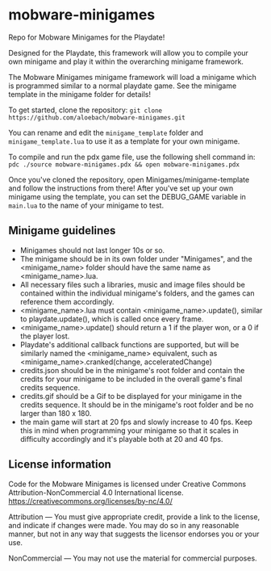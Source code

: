 # mobware-minigames
Repo for Mobware Minigames for the Playdate!


Designed for the Playdate, this framework will allow you to compile your own minigame and play it within the overarching minigame framework.

The Mobware Minigames minigame framework will load a minigame which is programmed similar to a normal playdate game. See the minigame template in the minigame folder for details!

To get started, clone the repository: `git clone https://github.com/aloebach/mobware-minigames.git`

You can rename and edit the `minigame_template` folder and `minigame_template.lua` to use it as a template for your own minigame.

To compile and run the pdx game file, use the following shell command in:
`pdc ./source mobware-minigames.pdx && open mobware-minigames.pdx`

Once you've cloned the repository, open Minigames/minigame-template and follow the instructions from there! After you've set up your own minigame using the template, you can set the DEBUG_GAME variable in `main.lua` to the name of your minigame to test. 



## Minigame guidelines 
* Minigames should not last longer 10s or so.
* The minigame should be in its own folder under "Minigames", and the <minigame_name> folder should have the same name as <minigame_name>.lua. 
* All necessary files such a libraries, music and image files should be contained within the individual minigame's folders, and the games can reference them accordingly. 
* <minigame_name>.lua must contain <minigame_name>.update(), similar to playdate.update(), which is called once every frame.
* <minigame_name>.update() should return a 1 if the player won, or a 0 if the player lost.
* Playdate's additional callback functions are supported, but will be similarly named the <minigame_name> equivalent, such as <minigame_name>.cranked(change, acceleratedChange)
* credits.json should be in the minigame's root folder and contain the credits for your minigame to be included in the overall game's final credits sequence.
* credits.gif should be a Gif to be displayed for your minigame in the credits sequence. It should be in the minigame's root folder and be no larger than 180 x 180.
* the main game will start at 20 fps and slowly increase to 40 fps. Keep this in mind when programming your minigame so that it scales in difficulty accordingly and it's playable both at 20 and 40 fps.

## License information
Code for the Mobware Minigames is licensed under Creative Commons Attribution-NonCommercial 4.0 International license.
https://creativecommons.org/licenses/by-nc/4.0/

Attribution — You must give appropriate credit, provide a link to the license, and indicate if changes were made. You may do so in any reasonable manner, but not in any way that suggests the licensor endorses you or your use.

NonCommercial — You may not use the material for commercial purposes. 
